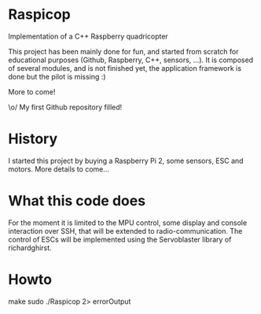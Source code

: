 # Raspicop
Implementation of a C++ Raspberry quadricopter

This project has been mainly done for fun, and started from scratch for educational purposes (Github, Raspberry, C++, sensors, ...).
It is composed of several modules, and is not finished yet, the application framework is done but the pilot is missing :)

More to come!

\o/ My first Github repository filled!

# History
I started this project by buying a Raspberry Pi 2, some sensors, ESC and motors. 
More details to come...

# What this code does

For the moment it is limited to the MPU control, some display and console interaction over SSH, that will be extended to radio-communication.
The control of ESCs will be implemented using the Servoblaster library of richardghirst.

# Howto

  make
  sudo ./Raspicop 2> errorOutput
